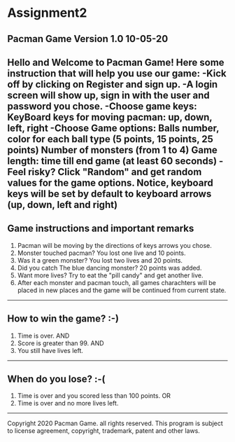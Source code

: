 # Assignment2
Pacman Game Version 1.0 10-05-20
---------------------------------------------------------------------------------------------------------
Hello and Welcome to Pacman Game!
Here some instruction that will help you use our game:
-Kick off by clicking on Register and sign up.
-A login screen will show up, sign in with the user and password you chose.
-Choose game keys: 
                KeyBoard keys for moving pacman: up, down, left, right
-Choose Game options:
                Balls number, color for each ball type (5 points, 15 points, 25 points)
                Number of monsters (from 1 to 4)
                Game length: time till end game (at least 60 seconds)
-Feel risky? Click "Random" and get random values for the game options.
             Notice, keyboard keys will be set by default to keyboard arrows (up, down, left and right)
----------------------------------------------------------------------------------------------------------
Game instructions and important remarks
----------------------------------------------------------------------------------------------------------
1. Pacman will be moving by the directions of keys arrows you chose.
2. Monster touched pacman? You lost one live and 10 points.
3. Was it a green monster? You lost two lives and 20 points.
4. Did you catch The blue dancing monster? 20 points was added.
5. Want more lives? Try to eat the "pill candy" and get another live.
6. After each monster and pacman touch, all games charachters will be placed in new places and the game will be
continued from current state.  
-----------------------------------------------------------------------------------------------------------
How to win the game? :-)
----------------------------------------------------------------------------------------------------------
1. Time is over. 
        AND 
2. Score is greater than 99.
        AND 
3. You still have lives left.
----------------------------------------------------------------------------------------------------------
When do you lose? :-(
----------------------------------------------------------------------------------------------------------
1. Time is over and you scored less than 100 points. 
                OR 
2. Time is over and no more lives left.
---------------------------------------------------------------------------------------------------------
Copyright 2020 Pacman Game. all rights reserved.
This program is subject to license agreement, copyright, 
trademark, patent and other laws.

 
